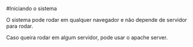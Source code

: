 #Iniciando o sistema

O sistema pode rodar em qualquer navegador e não depende de servidor para rodar.

Caso queira rodar em algum servidor, pode usar o apache server.
